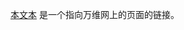 <html>
  <body>
    <p><a href="https://arxiv.org/abs/1701.00160">本文本</a> 是一个指向万维网上的页面的链接。</p>

  </body>
</html>
